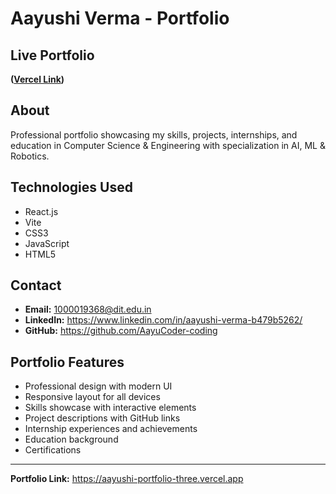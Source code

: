 # Aayushi Verma - Portfolio

## Live Portfolio
**([Vercel Link](https://aayushi-portfolio-three.vercel.app))**

## About
Professional portfolio showcasing my skills, projects, internships, and education in Computer Science & Engineering with specialization in AI, ML & Robotics.

## Technologies Used
- React.js
- Vite
- CSS3
- JavaScript
- HTML5

## Contact
- **Email:** 1000019368@dit.edu.in
- **LinkedIn:** https://www.linkedin.com/in/aayushi-verma-b479b5262/
- **GitHub:** https://github.com/AayuCoder-coding

## Portfolio Features
- Professional design with modern UI
- Responsive layout for all devices
- Skills showcase with interactive elements
- Project descriptions with GitHub links
- Internship experiences and achievements
- Education background
- Certifications

---

**Portfolio Link:** https://aayushi-portfolio-three.vercel.app
